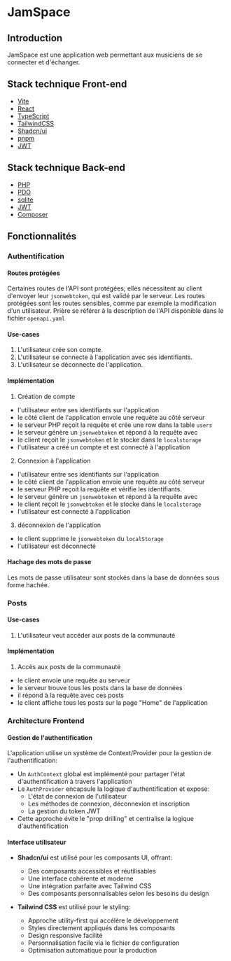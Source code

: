 # JamSpace

## Introduction

JamSpace est une application web permettant aux musiciens de se connecter et d'échanger.

## Stack technique Front-end

- [Vite](https://vite.dev/)
- [React](https://react.dev/)
- [TypeScript](https://www.typescriptlang.org/)
- [TailwindCSS](https://tailwindcss.com/)
- [Shadcn/ui](https://ui.shadcn.com/)
- [pnpm](https://pnpm.io/)
- [JWT](https://en.wikipedia.org/wiki/JSON_Web_Token)

## Stack technique Back-end

- [PHP](https://www.php.net/)
- [PDO](https://www.php.net/manual/fr/book.pdo.php)
- [sqlite](https://www.sqlite.org/)
- [JWT](https://github.com/firebase/php-jwt)
- [Composer](https://getcomposer.org/)

## Fonctionnalités

### Authentification

#### Routes protégées

Certaines routes de l'API sont protégées; elles nécessitent au client d'envoyer leur
`jsonwebtoken`, qui est validé par le serveur. Les routes protégées sont les routes sensibles, comme par exemple la modification d'un utilisateur. Prière se référer à la description de l'API disponible dans le fichier `openapi.yaml`

#### Use-cases

1. L'utilisateur crée son compte.
2. L'utilisateur se connecte à l'application avec ses identifiants.
3. L'utilisateur se déconnecte de l'application.

#### Implémentation

1. Création de compte

- l'utilisateur entre ses identifiants sur l'application
- le côté client de l'application envoie une requête au côté serveur
- le serveur PHP reçoit la requête et crée une row dans la table `users`
- le serveur génère un `jsonwebtoken` et répond à la requête avec
- le client reçoit le `jsonwebtoken` et le stocke dans le `localstorage`
- l'utilisateur a créé un compte et est connecté à l'application

2. Connexion à l'application

- l'utilisateur entre ses identifiants sur l'application
- le côté client de l'application envoie une requête au côté serveur
- le serveur PHP reçoit la requête et vérifie les identifiants.
- le serveur génère un `jsonwebtoken` et répond à la requête avec
- le client reçoit le `jsonwebtoken` et le stocke dans le `localstorage`
- l'utilisateur est connecté à l'application

3. déconnexion de l'application

- le client supprime le `jsonwebtoken` du `localStorage`
- l'utilisateur est déconnecté

#### Hachage des mots de passe

Les mots de passe utilisateur sont stockés dans la base de données sous forme hachée.

### Posts

#### Use-cases

1. L'utilisateur veut accéder aux posts de la communauté

#### Implémentation

1. Accès aux posts de la communauté

- le client envoie une requête au serveur
- le serveur trouve tous les posts dans la base de données
- il répond à la requête avec ces posts
- le client affiche tous les posts sur la page "Home" de l'application

### Architecture Frontend

#### Gestion de l'authentification

L'application utilise un système de Context/Provider pour la gestion de l'authentification:

- Un `AuthContext` global est implémenté pour partager l'état d'authentification à travers l'application
- Le `AuthProvider` encapsule la logique d'authentification et expose:
  - L'état de connexion de l'utilisateur
  - Les méthodes de connexion, déconnexion et inscription
  - La gestion du token JWT
- Cette approche évite le "prop drilling" et centralise la logique d'authentification

#### Interface utilisateur

- **Shadcn/ui** est utilisé pour les composants UI, offrant:

  - Des composants accessibles et réutilisables
  - Une interface cohérente et moderne
  - Une intégration parfaite avec Tailwind CSS
  - Des composants personnalisables selon les besoins du design

- **Tailwind CSS** est utilisé pour le styling:
  - Approche utility-first qui accélère le développement
  - Styles directement appliqués dans les composants
  - Design responsive facilité
  - Personnalisation facile via le fichier de configuration
  - Optimisation automatique pour la production
